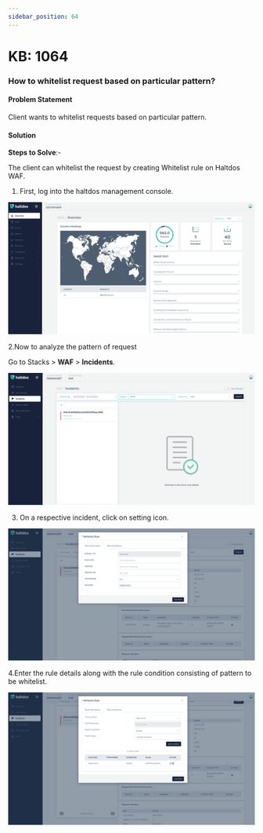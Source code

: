 ```yaml
---
sidebar_position: 64
---
```


# KB: 1064

### **How to whitelist request based on particular pattern?**

#### **Problem Statement**

Client wants to whitelist requests based on particular pattern.

#### **Solution**

**Steps to Solve**:-

The client can whitelist the request by creating Whitelist rule on Haltdos WAF.

1. First, log into the haltdos management console.

![kb-1064](/img/waf/kb/v2/overview_kb_1064_1.png)

2.Now to analyze the pattern of request

Go to Stacks > **WAF** > **Incidents**.

![kb-1064](/img/waf/kb/v2/incidents_kb_1064_2.png)

3. On a respective incident, click on setting icon.

![kb-1064](/img/waf/kb/v2/whitelist_kb_1064_3.png)

4.Enter the rule details along with the rule condition consisting of pattern to be whitelist.

![kb-1064](/img/waf/kb/v2/whitelist_kb_1064_4.png)



